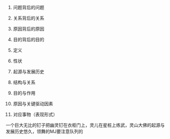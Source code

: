 1. 问题背后的问题
2. 关系背后的关系
3. 原因背后的原因
4. 目的背后的目的

1. 定义
2. 性状
3. 起源与发展历史
4. 结构与关系
5. 目的与作用
6. 原因与关键驱动因素
7. 对应事物（表现形式）

一个巨大无比的钉子把幽灵钉在衣柜门上，灵儿在星桩上练武，灵山大佛的起源与发展历史悠久，领舞的MJ要注意队列的